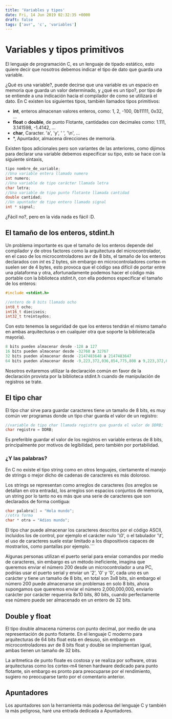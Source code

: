 ```yaml
---
title: 'Variables y tipos'
date: Fri, 14 Jun 2019 02:32:35 +0000
draft: false
tags: ['avr', 'c', 'variables']
---
```

# Variables y tipos primitivos

El lenguaje de programación C, es un lenguaje de tipado estático, esto quiere
decir que nosotros debemos indicar el tipo de dato que guarda una variable. 

¿Qué es una variable?, puede decirse que una variable es un espacio en memoria
que guarda un valor determinado, y ¿qué es un tipo?, por tipo de se entiende 
a una indicación hacia el compilador de como se utilizará el dato. En C existen
los siguientes tipos, también llamados tipos primitivos:

*   __int__, enteros almacenan valores enteros, como: 1, 2, -100, 0b11111, 0x32, ...
*   __float__ o __double__, de punto Flotante, cantidades con decimales
como: 1.111, 3.141598, -1.4142, ...
*   __char__, Caracter. 'a', 'y', ' ', '\\n', ...
*   \*, Apuntador, almacena direcciones de memoria.

Existen tipos adicionales pero son variantes de las anteriores, como dijimos 
para declarar una variable debemos especificar su tipo, esto se hace con la 
siguiente sintaxis,

```C
tipo nombre_de_variable;
//Una variable entera llamado numero
int numero;
//Una variable de tipo carácter llamada letra
char letra;
//Una variable de tipo punto flotante llamada cantidad
double cantidad;
//Un apuntador de tipo entero llamado signal
int * signal;
```

¿Fácil no?, pero en la vida nada es fácil :D.

## El tamaño de los enteros, stdint.h

Un problema importante es que el tamaño de los enteros depende del compilador
y de otros factores como la arquitectura del microcontrolador, en el caso
de los microcontroladores avr de 8 bits, el tamaño de los enteros declarados
con _int_ es 2 bytes, sin embargo en microcontroladores cortex-m suelen ser
de 4 bytes, esto provoca que el código sea difícil de portar entre una 
plataforma y otra, afortunadamente podemos hacer el código más portable con
la biblioteca _stdint.h_, con ella podemos especificar el tamaño de los enteros:
```C
#include <stdint.h>

//entero de 8 bits llamado ocho
int8_t ocho;
int16_t dieciseis;
int32_t treintaydos;
```
Con esto tenemos la seguridad de que los enteros tendrán el mismo tamaño en
ambas arquitecturas o en cualquier otra que soporte la biblioteca(la mayoría).

```C
8 bits pueden almacenar desde -128 a 127
16 bits pueden almacenar desde -32768 a 32767
32 bits pueden almacenar desde -2147483648 a 2147483647
64 bits pueden almacenar desde -9,223,372,036,854,775,808 a 9,223,372,036,854,775,807
```
Nosotros evitaremos utilizar la declaración común en favor de la declaración 
provista por la biblioteca stdint.h cuando de manipulación de registros se trate.

## El tipo char

El tipo char sirve para guardar caracteres tiene un tamaño de 8 bits, es muy 
común ver programas donde un tipo char guarda el valor de un registro:
```C
//variable de tipo char llamada registro que guarda el valor de DDRB;
char registro = DDRB;
```
Es preferible guardar el valor de los registros en variable enteras de
8 bits, principalmente por motivos de legibilidad, pero también por portabilidad.

### ¿Y las palabras?
En C no existe el tipo string como en otros lenguajes, ciertamente el manejo de
strings o mejor dicho de cadenas de caracteres es más doloroso.

Los strings se representan como arreglos de caracteres (los arreglos se detallan
en otra entrada), los arreglos son espacios conjuntos de memoria, un string por
lo tanto no es más que una serie de caracteres que son declarados de forma 
contigua:

```C
char palabra[] = "Hola mundo";
//otra forma
char * otra = "Adios mundo";
```

El tipo char puede almacenar los caracteres descritos por el código ASCII, 
incluidos los de control, por ejemplo el carácter nulo '\\0', o el tabulador 
'\\t', 
el uso de caracteres suele estar limitado a los dispositivos capaces de 
mostrarlos, como pantallas por ejemplo.```

Algunas personas utilizan el puerto serial para enviar comandos por medio de 
caracteres, sin embargo es un método ineficiente, imagina que queremos enviar 
el número 200 desde un microcontrolador a una PC, podrías usar el puerto serial
y enviar un '2', '0' y '0', cada uno es un carácter y tiene un tamaño de 8 bits,
en total son 3x8 bits, sin embargo el número 200 puede almacenarse sin problemas
en solo 8 bits, ahora supongamos que queremos enviar el número 2,000,000,000, 
enviarlo carácter por carácter requeriría 8x10 bits, 80 bits, cuando 
perfectamente ese número puede ser almacenado en un entero de 32 bits.

## Double y float
El tipo double almacena números con punto decimal, por medio de una representación
de punto flotante. En el lenguaje C moderno para arquitecturas de 64 bits 
float esta en desuso, sin embargo en microcontroladores avr de 8 bits float 
y double se implementan igual, ambas tienen un tamaño de 32 bits.

La aritmetica de punto floate es costosa y se realiza por software, otras 
arquitecturas como los cortex-m4 tienen hardware dedicado para punto flotante,
sin embargo es pronto para preocuparse por el rendimiento, sugiero no 
preocuparse tanto por el comentario anterior.

## Apuntadores
Los apuntadores son la herramienta más poderosa del lenguaje C y también la más
peligrosa, haré una entrada dedicada a Apuntadores.
